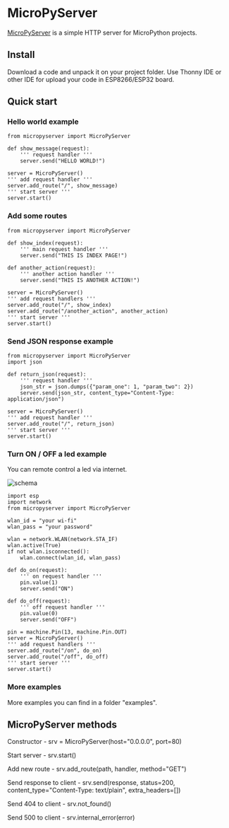 # MicroPyServer

[MicroPyServer](https://github.com/troublegum/micropyserver) is a simple HTTP server for MicroPython projects.

## Install

Download a code and unpack it on your project folder.
Use Thonny IDE or other IDE for upload your code in ESP8266/ESP32 board.

## Quick start

### Hello world example

```
from micropyserver import MicroPyServer

def show_message(request):
    ''' request handler '''
    server.send("HELLO WORLD!")

server = MicroPyServer()
''' add request handler '''
server.add_route("/", show_message)
''' start server '''
server.start()
```

### Add some routes
```
from micropyserver import MicroPyServer

def show_index(request):
    ''' main request handler '''
    server.send("THIS IS INDEX PAGE!")
    
def another_action(request):
    ''' another action handler '''
    server.send("THIS IS ANOTHER ACTION!")

server = MicroPyServer()
''' add request handlers '''
server.add_route("/", show_index)
server.add_route("/another_action", another_action)
''' start server '''
server.start()
```


### Send JSON response example

```
from micropyserver import MicroPyServer
import json

def return_json(request):
    ''' request handler '''
    json_str = json.dumps({"param_one": 1, "param_two": 2})
    server.send(json_str, content_type="Content-Type: application/json")

server = MicroPyServer()
''' add request handler '''
server.add_route("/", return_json)
''' start server '''
server.start()
```

### Turn ON / OFF a led example

You can remote control a led via internet.

![schema](https://habrastorage.org/webt/jb/xu/aj/jbxuaj0nr8fnqllbq27p_vfx3bw.png)

```
import esp
import network
from micropyserver import MicroPyServer

wlan_id = "your wi-fi"
wlan_pass = "your password"

wlan = network.WLAN(network.STA_IF)
wlan.active(True)
if not wlan.isconnected():
    wlan.connect(wlan_id, wlan_pass)
    
def do_on(request):
    ''' on request handler '''
    pin.value(1)
    server.send("ON")

def do_off(request):
    ''' off request handler '''
    pin.value(0)
    server.send("OFF")

pin = machine.Pin(13, machine.Pin.OUT)
server = MicroPyServer()
''' add request handlers '''
server.add_route("/on", do_on)
server.add_route("/off", do_off)
''' start server '''
server.start()    
```    
    

### More examples

More examples you can find in a folder "examples".

## MicroPyServer methods

Constructor - srv = MicroPyServer(host="0.0.0.0", port=80)

Start server - srv.start() 

Add new route - srv.add_route(path, handler, method="GET")

Send response to client - srv.send(response, status=200, content_type="Content-Type: text/plain", extra_headers=[])

Send 404 to client - srv.not_found()

Send 500 to client - srv.internal_error(error)



